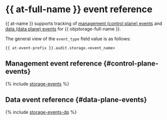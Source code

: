 # {{ at-full-name }} event reference

{{ at-name }} supports tracking of [management (control plane) events](../audit-trails/concepts/format.md) and [data (data plane) events](../audit-trails/concepts/format-data-plane.md) for {{ objstorage-full-name }}.

The general view of the `event_type` field value is as follows:

```text
{{ at-event-prefix }}.audit.storage.<event_name>
```

## Management event reference {#control-plane-events}

{% include [storage-events](../_includes/audit-trails/events/storage-events.md) %}

## Data event reference {#data-plane-events}

{% include [storage-events-dp](../_includes/audit-trails/events/storage-events-dp.md) %}